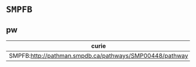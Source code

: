 # `SMPFB`

## pw

| curie                                                   |   usages | nodes                                           |
|---------------------------------------------------------|----------|-------------------------------------------------|
| SMPFB:http://pathman.smpdb.ca/pathways/SMP00448/pathway |        1 | [PW:0000765](https://bioregistry.io/PW:0000765) |

